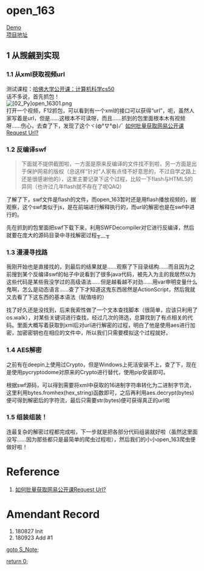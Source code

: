 # open_163

[Demo](https://github.com/SigureMo/MOOC_Downloading/blob/master/open163.py)  
[项目地址](https://github.com/SigureMo/course-crawler/blob/master/mooc/open_163.py)

## 1 从觊觎到实现
### 1.1 从xml获取视频url
测试课程：[哈佛大学公开课：计算机科学cs50](http://open.163.com/special/opencourse/cs50.html)  
话不多说，首先抓包！  
![[02_Py]open_16301.png](../Images/[02_Py]open_16301.png)  
打开一个视频，F12抓包，可以看到有一个xml的接口可以获得“url”，呃，虽然人家写着是url，但是……这根本不可读呀，而且……抓到的包里面根本木有视频呀……伤心，去查了下，发现了这个ヾ(◍°∇°◍)ﾉﾞ [如何批量获取网易公开课Request Url?](https://segmentfault.com/q/1010000007225934)
### 1.2 反编译swf
> 下面就不提供截图啦，一方面是原来反编译的文件找不到啦，另一方面是出于保护网易的版权（总这样“针对”人家有点怪不好意思的，不过自学之路上还是很感谢他的），这里主要记录下这个过程，比较一下flash与HTML5的异同（也许过几年flash就不存在了呢QAQ）  

了解了下，swf文件是flash的文件，而open_163暂时还是用flash播放视频的，据观察，这个swf类似于js，是在前端进行解释执行的，而url的解密也是在swf中进行的。

先在抓到的包里面把swf下载下来，利用SWFDecompiler对它进行反编译，然后就要在庞大的源码目录中寻找解密过程╥﹏╥

### 1.3 漫漫寻找路
我刚开始也是直接找的，到最后的结果就是……观察了下目录结构……而且因为之前搜到某个反编译swf的帖子中说看到了很多java代码，被先入为主的我居然以为这些代码是某些我没学过的高级语法……但是越看越不对劲……用var申明变量什么鬼啊，怎么是动态语言……查了下才知道这鬼东西居然是ActionScript，然后我就又去看了下这东西的基本语法（赋值啥的）

找了好久还是没找到，后来我索性做了一个文本查找脚本（很简单，应该只利用了os.walk），对某些关键词进行查找，经过几次的筛选，总算找到了有点相关的代码[](src/com/netease/openplayer/model/OpenMovieData.as)。里面大概写着获取到xml后对url进行解密的过程，明白了他是使用aes进行加密，加密密钥也在相应的文件中，所以我们只需要模拟这个过程就好。

### 1.4 AES解密
之前有在deepin上使用过Crypto，但是Windows上死活安装不上，查了下，现在是使用pycryptodome对原来的Crypto进行替代，使用pip安装即可。

根据swf源码，可以得到需要将xml中获取的16进制字符串转化为二进制字节流，这里利用bytes.fromhex(hex_string)函数即可，之后再利用aes.decrypt(bytes)便可得到解密后的字符流，最后只需要str(bytes)便可获得真正的url啦

### 1.5 组装组装！
连最复杂的解密过程都完成啦，下一步就是把各部分代码组装就好啦（虽然这里面没写……因为那些都只是最简单的爬虫过程啦），然后我们的小小open_163爬虫便做好啦！

# Reference
1. [如何批量获取网易公开课Request Url?](https://segmentfault.com/q/1010000007225934)

# Amendant Record
1. 180827 Init
3. 180923 Add #1

[goto S_Note;](../README.md)

[return 0;](#open_163)
